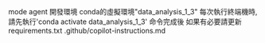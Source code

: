 mode
agent
開發環境
conda的虛擬環境"data_analysis_1_3"
每次執行終端機時,請先執行'conda activate data_analysis_1_3'
命令完成後
如果有必要請更新requirements.txt
.github/copilot-instructions.md
